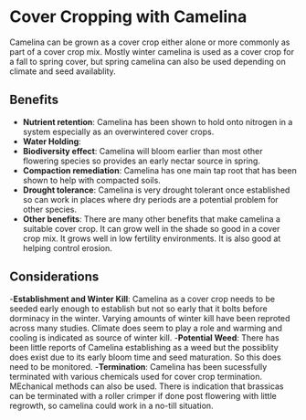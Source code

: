 # Cover Cropping with Camelina

Camelina can be grown as a cover crop either alone or more commonly as part of a cover crop mix. Mostly winter camelina is used as a cover crop for a fall to spring cover, but spring camelina can also be used depending on climate and seed availablity.

## Benefits

- **Nutrient retention**: Camelina has been shown to hold onto nitrogen in a system especially as an overwintered cover crops. 
- **Water Holding**: 
- **Biodiversity effect**: Camelina will bloom earlier than most other flowering species so provides an early nectar source in spring.
- **Compaction remediation**: Camelina has one main tap root that has been shown to help with compacted soils.
- **Drought tolerance**: Camelina is very drought tolerant once established so can work in places where dry periods are a potential problem for other species. 
- **Other benefits**: There are many other benefits that make camelina a suitable cover crop. It can grow well in the shade so good in a cover crop mix. It grows well in low fertility environments. It is also good at helping control erosion.

## Considerations

-**Establishment and Winter Kill**: Camelina as a cover crop needs to be seeded early enough to establish but not so early that it bolts before dorminacy in the winter. Varying amounts of winter kill have been reproted across many studies. Climate does seem to play a role and warming and cooling is indicated as source of winter kill. 
-**Potential Weed**: There has been little reports of Camelina establishing as a weed but the possiblity does exist due to its early bloom time and seed maturation. So this does need to be monitored.
-**Termination**: Camelina has been sucessfully terminated with various chemicals used for cover crop termination. MEchanical methods can also be used. There is indication that brassicas can be terminated with a roller crimper if done post flowering with little regrowth, so camelina could work in a no-till situation.
